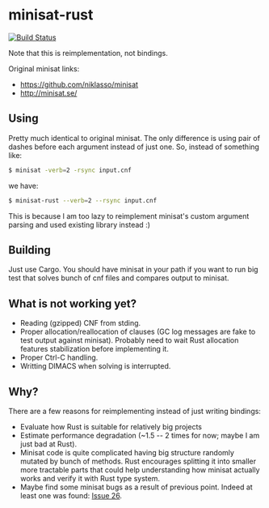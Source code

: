 # minisat-rust

[![Build Status](https://travis-ci.org/mishun/minisat-rust.svg?branch=master)](https://travis-ci.org/mishun/minisat-rust)

Note that this is reimplementation, not bindings.

Original minisat links:
  - https://github.com/niklasso/minisat
  - http://minisat.se/

## Using

Pretty much identical to original minisat. The only difference is using pair of dashes
before each argument instead of just one.
So, instead of something like:
```sh
$ minisat -verb=2 -rsync input.cnf
```
we have:
```sh
$ minisat-rust --verb=2 --rsync input.cnf
```

This is because I am too lazy to reimplement minisat's custom argument parsing and used
existing library instead :)

## Building

Just use Cargo. You should have minisat in your path if you want to run big test
that solves bunch of cnf files and compares output to minisat.

## What is not working yet?

  - Reading (gzipped) CNF from stding.
  - Proper allocation/reallocation of clauses (GC log messages are fake to test output
    against minisat). Probably need to wait Rust allocation features stabilization
    before implementing it.
  - Proper Ctrl-C handling.
  - Writting DIMACS when solving is interrupted.

## Why?

There are a few reasons for reimplementing instead of just writing bindings:
  - Evaluate how Rust is suitable for relatively big projects
  - Estimate performance degradation (~1.5 -- 2 times for now; maybe I am just bad at Rust).
  - Minisat code is quite complicated having big structure randomly mutated by bunch of
    methods. Rust encourages splitting it into smaller more tractable parts that could
    help understanding how minisat actually works and verify it with Rust type system.
  - Maybe find some minisat bugs as a result of previous point.
    Indeed at least one was found: [Issue 26](https://github.com/niklasso/minisat/issues/26).
